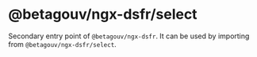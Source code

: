 # @betagouv/ngx-dsfr/select

Secondary entry point of `@betagouv/ngx-dsfr`. It can be used by importing from `@betagouv/ngx-dsfr/select`.
